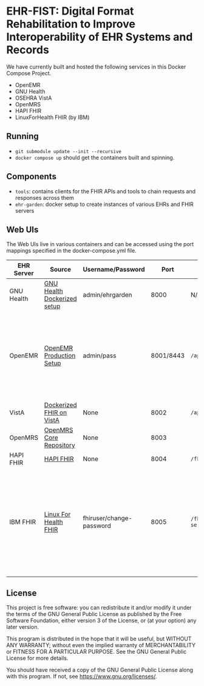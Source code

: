 EHR-FIST: Digital Format Rehabilitation to Improve Interoperability of EHR Systems and Records
============

We have currently built and hosted the following services in this Docker Compose Project.
- OpenEMR
- GNU Health
- OSEHRA VistA
- OpenMRS
- HAPI FHIR
- LinuxForHealth FHIR (by IBM)

Running
-----

- `git submodule update --init --recursive`
- `docker compose up` should get the containers built and spinning.

Components
-----

- `tools`: contains clients for the FHIR APIs and tools to chain requests and responses across them
- `ehr-garden`: docker setup to create instances of various EHRs and FHIR servers

Web UIs
-----

The Web UIs live in various containers and can be accessed using the port mappings specified in the docker-compose.yml file.

| EHR Server | Source | Username/Password | Port | FHIR Path | Notes |
| ---------  | ------ | ----------------- | ---- | ------ | ----|
| GNU Health | [GNU Health Dockerized setup](https://github.com/paramburu/gnuhealth) | admin/ehrgarden | 8000 | N/A | Cannot export FHIR as of now |
| OpenEMR| [OpenEMR Production Setup](https://github.com/openemr/openemr/blob/master/docker/production/docker-compose.yml) | admin/pass | 8001/8443 | `/apis/default/fhir/Patient` | Takes a while to load the first time, you might also need to run `docker compose down -v` to erase volumes. |
| VistA | [Dockerized FHIR on VistA](https://github.com/WorldVistA/FHIR-on-VistA) | None | 8002 | `/api/Patient` | None |
| OpenMRS| [OpenMRS Core Repository](https://github.com/openmrs/openmrs-core) | None | 8003 | | None |
| HAPI FHIR | [HAPI FHIR](https://hapifhir.io/) | None | 8004 | `/fhir/Patient` | None |
| IBM FHIR | [Linux For Health FHIR](https://github.com/LinuxForHealth/FHIR) | fhiruser/change-password | 8005 | `/fhir-server/api/v4/Patient` | Needs HTTPS. Requires a username and password in the FHIR requests. When using curl, use -u. |

License
-----

This project is free software: you can redistribute it and/or modify it under the terms of the GNU General Public License as published by the Free Software Foundation, either version 3 of the License, or (at your option) any later version.

This program is distributed in the hope that it will be useful, but WITHOUT ANY WARRANTY; without even the implied warranty of MERCHANTABILITY or FITNESS FOR A PARTICULAR PURPOSE. See the GNU General Public License for more details.

You should have received a copy of the GNU General Public License along with this program. If not, see <https://www.gnu.org/licenses/>.


